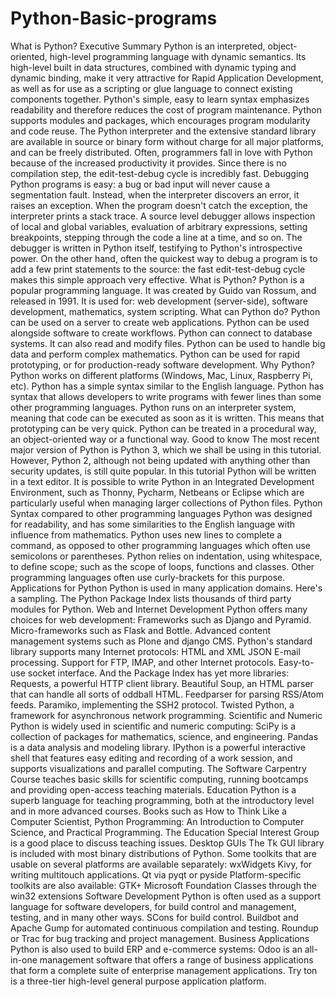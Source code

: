 # Python-Basic-programs
What is Python? Executive Summary Python is an interpreted, object-oriented, high-level programming language with dynamic semantics. Its high-level built in data structures, combined with dynamic typing and dynamic binding, make it very attractive for Rapid Application Development, as well as for use as a scripting or glue language to connect existing components together. Python's simple, easy to learn syntax emphasizes readability and therefore reduces the cost of program maintenance. Python supports modules and packages, which encourages program modularity and code reuse. The Python interpreter and the extensive standard library are available in source or binary form without charge for all major platforms, and can be freely distributed.   Often, programmers fall in love with Python because of the increased productivity it provides. Since there is no compilation step, the edit-test-debug cycle is incredibly fast. Debugging Python programs is easy: a bug or bad input will never cause a segmentation fault. Instead, when the interpreter discovers an error, it raises an exception. When the program doesn't catch the exception, the interpreter prints a stack trace. A source level debugger allows inspection of local and global variables, evaluation of arbitrary expressions, setting breakpoints, stepping through the code a line at a time, and so on. The debugger is written in Python itself, testifying to Python's introspective power. On the other hand, often the quickest way to debug a program is to add a few print statements to the source: the fast edit-test-debug cycle makes this simple approach very effective.  What is Python? Python is a popular programming language. It was created by Guido van Rossum, and released in 1991.  It is used for:  web development (server-side), software development, mathematics, system scripting.  What can Python do?  Python can be used on a server to create web applications. Python can be used alongside software to create workflows. Python can connect to database systems. It can also read and modify files. Python can be used to handle big data and perform complex mathematics. Python can be used for rapid prototyping, or for production-ready software development.  Why Python?  Python works on different platforms (Windows, Mac, Linux, Raspberry Pi, etc). Python has a simple syntax similar to the English language. Python has syntax that allows developers to write programs with fewer lines than some other programming languages. Python runs on an interpreter system, meaning that code can be executed as soon as it is written. This means that prototyping can be very quick. Python can be treated in a procedural way, an object-oriented way or a functional way.  Good to know  The most recent major version of Python is Python 3, which we shall be using in this tutorial. However, Python 2, although not being updated with anything other than security updates, is still quite popular. In this tutorial Python will be written in a text editor. It is possible to write Python in an Integrated Development Environment, such as Thonny, Pycharm, Netbeans or Eclipse which are particularly useful when managing larger collections of Python files.  Python Syntax compared to other programming languages  Python was designed for readability, and has some similarities to the English language with influence from mathematics. Python uses new lines to complete a command, as opposed to other programming languages which often use semicolons or parentheses. Python relies on indentation, using whitespace, to define scope; such as the scope of loops, functions and classes. Other programming languages often use curly-brackets for this purpose.  Applications for Python  Python is used in many application domains. Here's a sampling.  The Python Package Index lists thousands of third party modules for Python.  Web and Internet Development  Python offers many choices for web development:  Frameworks such as Django and Pyramid. Micro-frameworks such as Flask and Bottle. Advanced content management systems such as Plone and django CMS.  Python's standard library supports many Internet protocols:  HTML and XML JSON E-mail processing. Support for FTP, IMAP, and other Internet protocols. Easy-to-use socket interface.  And the Package Index has yet more libraries:  Requests, a powerful HTTP client library. Beautiful Soup, an HTML parser that can handle all sorts of oddball HTML. Feedparser for parsing RSS/Atom feeds. Paramiko, implementing the SSH2 protocol. Twisted Python, a framework for asynchronous network programming.  Scientific and Numeric  Python is widely used in scientific and numeric computing:  SciPy is a collection of packages for mathematics, science, and engineering.  Pandas is a data analysis and modeling library. IPython is a powerful interactive shell that features easy editing and recording of a work session, and supports visualizations and parallel computing.  The Software Carpentry Course teaches basic skills for scientific computing, running bootcamps and providing open-access teaching materials. Education Python is a superb language for teaching programming, both at the introductory level and in more advanced courses.  Books such as How to Think Like a Computer Scientist, Python Programming: An Introduction to Computer Science, and Practical Programming. The Education Special Interest Group is a good place to discuss teaching issues. Desktop GUIs The Tk GUI library is included with most binary distributions of Python.  Some toolkits that are usable on several platforms are available separately:  wxWidgets Kivy, for writing multitouch applications. Qt via pyqt or pyside Platform-specific toolkits are also available:  GTK+ Microsoft Foundation Classes through the win32 extensions Software Development Python is often used as a support language for software developers, for build control and management, testing, and in many other ways.  SCons for build control.  Buildbot and Apache Gump for automated continuous compilation and testing. Roundup or Trac for bug tracking and project management. Business Applications Python is also used to build ERP and e-commerce systems:  Odoo is an all-in-one management software that offers a range of business applications that form a complete suite of enterprise management applications. Try ton is a three-tier high-level general purpose application platform.

